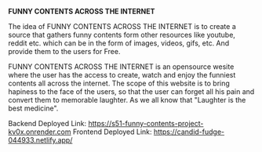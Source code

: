 **FUNNY CONTENTS ACROSS THE INTERNET**

The idea of FUNNY CONTENTS ACROSS THE INTERNET is to create a source that gathers funny contents form other resources like youtube, reddit etc. which can be in the form of images, videos, gifs, etc. And provide them to the users for Free.


FUNNY CONTENTS ACROSS THE INTERNET is an opensource wesite where the user has the access to create, watch and enjoy the funniest contents all across the internet. The scope of this website is to bring hapiness to the face of the users, so that the user can forget all his pain and convert them to memorable laughter. As we all know that "Laughter is the best medicine".


Backend Deployed Link: https://s51-funny-contents-project-kv0x.onrender.com
Frontend Deployed  Link: https://candid-fudge-044933.netlify.app/